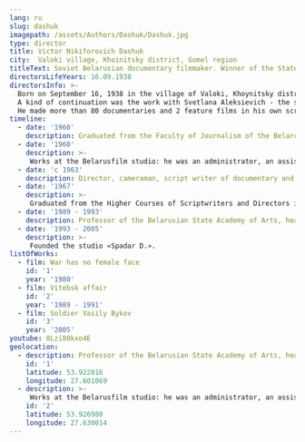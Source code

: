 ```yaml
---
lang: ru
slug: dashuk
imagepath: /assets/Authors/Dashuk/Dashuk.jpg
type: director
title: Victor Nikiforovich Dashuk
city:  Valoki village, Khoinitsky district, Gomel region
titleText: Soviet Belarusian documentary filmmaker. Winner of the State Prize of the USSR (1985), Honored Artist of the Byelorussian SSR (1977), National Artist of the Byelorussian SSR (1989). Member of the CPSU since 1976 Советский белорусский кинорежиссёр-документалист. Лауреат Государственной премии СССР (1985), Заслуженный деятель искусств Белорусской ССР (1977), Народный артист Белорусской ССР (1989). Член КПСС с 1976 года.
directorsLifeYears: 16.09.1938 
directorsInfo: >-
  Born on September 16, 1938 in the village of Valoki, Khoynitsky district, Gomel region. He graduated from the Faculty of Journalism of the Belarusian State University (1960), FIRC (workshop of Leonid Trauberg). In his films, journalism and lyrics live in harmonious unity. The theme of the past war and the village in which childhood and youth passed, is the leitmotif of most works, where Dashuk acts as a screenwriter and director. The fame was brought by a series of films under the general name “Khatyn Cycle” (1975-1978), created in collaboration with writers A. Adamovich, Y. Bryl and V. Kolesnik: the voices and faces of people who miraculously survived in the villages burned by the Nazis.
  A kind of continuation was the work with Svetlana Aleksievich - the series “The war has no woman’s face” (1980-1984). He created his own film studio, where he made documentary feature films about the events in Belarus - “Protest Cinema”.
  He made more than 80 documentaries and 2 feature films in his own scripts ("Two on the Island of Tears", 1986 and "Sweet Poison of Love", 1995).
timeline:
  - date: '1960'
    description: Graduated from the Faculty of Journalism of the Belarusian State University. V.I. Lenin.
  - date: '1960'
    description: >-
     Works at the Belarusfilm studio: he was an administrator, an assistant cameraman, an assistant film director.
  - date: 'с 1963'
    description: Director, cameraman, script writer of documentary and feature films
  - date: '1967'
    description: >-
     Graduated from the Higher Courses of Scriptwriters and Directors in Moscow (film directing department, workshop of L. Trauberg)
  - date: '1989 - 1993'
    description: Professor of the Belarusian State Academy of Arts, head of the workshop directing documentary films
  - date: '1993 - 2005'
    description: >-
     Founded the studio «Spadar D.».
listOfWorks:
  - film: War has no female face
    id: '1'
    year: '1980'
  - film: Vitebsk affair
    id: '2'
    year: '1989 - 1991'
  - film: Soldier Vasily Bykov
    id: '3'
    year: '2005'
youtube: 8Lzi80kxo4E
geolocation:
  - description: Professor of the Belarusian State Academy of Arts, head of the workshop directing documentary films
    id: '1'
    latitude: 53.922816
    longitude: 27.601069
  - description: >-
     Works at the Belarusfilm studio: he was an administrator, an assistant cameraman, an assistant film director.
    id: '2'
    latitude: 53.926980
    longitude: 27.630014
---
```


